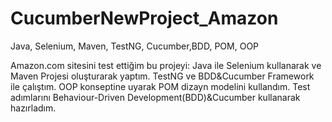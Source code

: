 # CucumberNewProject_Amazon
Java, Selenium, Maven, TestNG, Cucumber,BDD, POM, OOP

Amazon.com sitesini test ettiğim bu projeyi: Java ile Selenium kullanarak ve Maven Projesi oluşturarak yaptım. 
TestNG ve BDD&Cucumber Framework ile çalıştım. OOP konseptine uyarak POM dizayn modelini kullandım. 
Test adımlarını Behaviour-Driven Development(BDD)&Cucumber kullanarak hazırladım.
